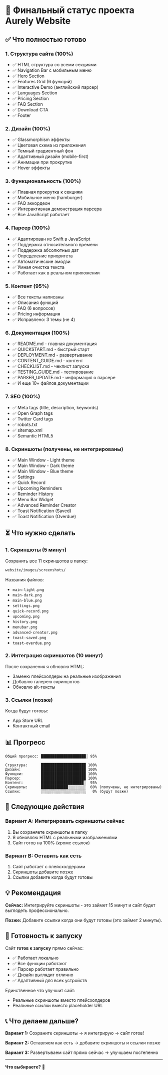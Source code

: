 # 🎯 Финальный статус проекта Aurely Website

## ✅ Что полностью готово

### 1. Структура сайта (100%)
- ✅ HTML структура со всеми секциями
- ✅ Navigation Bar с мобильным меню
- ✅ Hero Section
- ✅ Features Grid (6 функций)
- ✅ Interactive Demo (английский парсер)
- ✅ Languages Section
- ✅ Pricing Section
- ✅ FAQ Section
- ✅ Download CTA
- ✅ Footer

### 2. Дизайн (100%)
- ✅ Glassmorphism эффекты
- ✅ Цветовая схема из приложения
- ✅ Темный градиентный фон
- ✅ Адаптивный дизайн (mobile-first)
- ✅ Анимации при прокрутке
- ✅ Hover эффекты

### 3. Функциональность (100%)
- ✅ Плавная прокрутка к секциям
- ✅ Мобильное меню (hamburger)
- ✅ FAQ аккордеон
- ✅ Интерактивная демонстрация парсера
- ✅ Все JavaScript работает

### 4. Парсер (100%)
- ✅ Адаптирован из Swift в JavaScript
- ✅ Поддержка относительного времени
- ✅ Поддержка абсолютных дат
- ✅ Определение приоритета
- ✅ Автоматические эмодзи
- ✅ Умная очистка текста
- ✅ Работает как в реальном приложении

### 5. Контент (95%)
- ✅ Все тексты написаны
- ✅ Описания функций
- ✅ FAQ (6 вопросов)
- ✅ Pricing информация
- ✅ Исправлено: 3 темы (не 4)

### 6. Документация (100%)
- ✅ README.md - главная документация
- ✅ QUICKSTART.md - быстрый старт
- ✅ DEPLOYMENT.md - развертывание
- ✅ CONTENT_GUIDE.md - контент
- ✅ CHECKLIST.md - чеклист запуска
- ✅ TESTING_GUIDE.md - тестирование
- ✅ PARSER_UPDATE.md - информация о парсере
- ✅ И еще 10+ файлов документации

### 7. SEO (100%)
- ✅ Meta tags (title, description, keywords)
- ✅ Open Graph tags
- ✅ Twitter Card tags
- ✅ robots.txt
- ✅ sitemap.xml
- ✅ Semantic HTML5

### 8. Скриншоты (получены, не интегрированы)
- ✅ Main Window - Light theme
- ✅ Main Window - Dark theme
- ✅ Main Window - Blue theme
- ✅ Settings
- ✅ Quick Record
- ✅ Upcoming Reminders
- ✅ Reminder History
- ✅ Menu Bar Widget
- ✅ Advanced Reminder Creator
- ✅ Toast Notification (Saved)
- ✅ Toast Notification (Overdue)

## ⏳ Что нужно сделать

### 1. Скриншоты (5 минут)
Сохранить все 11 скриншотов в папку:
```bash
website/images/screenshots/
```

Названия файлов:
- `main-light.png`
- `main-dark.png`
- `main-blue.png`
- `settings.png`
- `quick-record.png`
- `upcoming.png`
- `history.png`
- `menubar.png`
- `advanced-creator.png`
- `toast-saved.png`
- `toast-overdue.png`

### 2. Интеграция скриншотов (10 минут)
После сохранения я обновлю HTML:
- Заменю плейсхолдеры на реальные изображения
- Добавлю галерею скриншотов
- Обновлю alt-тексты

### 3. Ссылки (позже)
Когда будут готовы:
- App Store URL
- Контактный email

## 📊 Прогресс

```
Общий прогресс: ████████████████████░ 95%

Структура:      ████████████████████ 100%
Дизайн:         ████████████████████ 100%
Функции:        ████████████████████ 100%
Парсер:         ████████████████████ 100%
Контент:        ███████████████████░  95%
Скриншоты:      ████████████░░░░░░░░  60% (получены, не интегрированы)
Ссылки:         ░░░░░░░░░░░░░░░░░░░░   0% (будут позже)
```

## 🎯 Следующие действия

### Вариант A: Интегрировать скриншоты сейчас
1. Вы сохраняете скриншоты в папку
2. Я обновляю HTML с реальными изображениями
3. Сайт готов на 100% (кроме ссылок)

### Вариант B: Оставить как есть
1. Сайт работает с плейсхолдерами
2. Скриншоты добавите позже
3. Ссылки добавите когда будут готовы

## 💡 Рекомендация

**Сейчас:** Интегрируйте скриншоты - это займет 15 минут и сайт будет выглядеть профессионально.

**Позже:** Добавите ссылки когда они будут готовы (это займет 2 минуты).

## 🚀 Готовность к запуску

Сайт **готов к запуску** прямо сейчас:
- ✅ Работает локально
- ✅ Все функции работают
- ✅ Парсер работает правильно
- ✅ Дизайн выглядит отлично
- ✅ Адаптивный для всех устройств

Единственное что улучшит сайт:
- Реальные скриншоты вместо плейсхолдеров
- Реальные ссылки вместо placeholder URL

## 📞 Что делаем дальше?

**Вариант 1:** Сохраните скриншоты → я интегрирую → сайт готов!

**Вариант 2:** Оставляем как есть → добавите скриншоты и ссылки позже

**Вариант 3:** Развертываем сайт прямо сейчас → улучшаем постепенно

---

**Что выбираете?** 🎯
